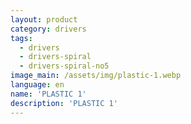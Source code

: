 ```yaml
---
layout: product
category: drivers
tags:
  - drivers
  - drivers-spiral
  - drivers-spiral-no5
image_main: /assets/img/plastic-1.webp
language: en
name: 'PLASTIC 1'
description: 'PLASTIC 1'
---
```

